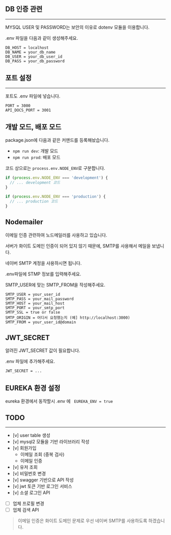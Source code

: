 ## DB 인증 관련

---

MYSQL USER 및 PASSWORD는 보안의 이유로 dotenv 모듈을 이용합니다.

.env 파일을 다음과 같이 생성해주세요.

```
DB_HOST = localhost
DB_NAME = your_db_name
DB_USER = your_db_user_id
DB_PASS = your_db_password
```

## 포트 설정

---

포트도 .env 파일에 넣습니다.

```
PORT = 3000
API_DOCS_PORT = 3001
```

## 개발 모드, 배포 모드

package.json에 다음과 같은 커맨드를 등록해놨습니다.

- `npm run dev`: 개발 모드
- `npm run prod`: 배포 모드

코드 상으로는 `process.env.NODE_ENV`로 구분합니다.

```javascript
if (process.env.NODE_ENV === 'development') {
  // ... development 코드
}

if (process.env.NODE_ENV === 'production') {
  // ... production 코드
}
```

## Nodemailer

이메일 인증 관련하여 노드메일러를 사용하고 있습니다.

서버가 화이트 도메인 인증이 되어 있지 않기 때문에, SMTP를 사용해서 메일을 보냅니다.

네이버 SMTP 계정을 사용하시면 됩니다.

.env파일에 STMP 정보를 입력해주세요.

SMTP_USER에 맞는 SMTP_FROM을 작성해주세요.

```
SMTP_USER = your_user_id
SMTP_PASS = your_mail_password
SMTP_HOST = your_mail_host
SMTP_PORT = your_smtp_port
SMTP_SSL = true or false
SMTP_ORIGIN = 어디서 요청했는지 (예] http://localhost:3000)
SMTP_FROM = your_user_id@domain
```

## JWT_SECRET

알려진 JWT_SECRET 값이 필요합니다.

.env 파일에 추가해주세요.

```
JWT_SECRET = ...
```

## EUREKA 환경 설정
eureka 환경에서 동작할시
.env 에
`` 
EUREKA_ENV = true
`` 

## TODO

---

- [v] user table 생성
- [v] mysql2 모듈을 기반 라이브러리 작성
- [v] 회원가입
  - 이메일 조회 (중복 검사)
  - 이메일 인증
- [v] 유저 조회
- [v] 비밀번호 변경
- [v] swagger 기반으로 API 작성
- [v] jwt 토큰 기반 로그인 서비스
- [v] 소셜 로그인 API
- [ ] 업체 프로필 변경
- [ ] 업체 검색 API

> 이메일 인증은 화이트 도메인 문제로 우선 네이버 SMTP를 사용하도록 하겠습니다.
